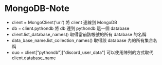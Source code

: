 # MongoDB-Note

- client = MongoClient('url') 將 client 連線到 MongoDB
- db = client.pythondb 將 db 連到 pythondb 這一個 database
- client.list_database_names() 取得當前該帳號的所有 database 的名稱
- data_base_name.list_collection_names() 取得該 database 內的所有集合名稱
- ouo = client["pythondb"]["discord_user_data"] 可以使用陣列的方式取代 client.database_name
